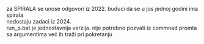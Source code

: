 za SPIRALA se unose odgovori iz 2022. buduci da se u jos jednoj godini ima spirala
<br />
nedostaju zadaci iz 2024.
<br />
run_p.bat je jednostavnija verzija. nije potrebno pozvati iz commnad promta sa argumentima već ih traži pri pokretanju